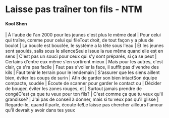 # Laisse pas traîner ton fils - NTM 

#### Kool Shen 

| À l'aube de l'an 2000 pour les jeunes c'est plus le même deal
| Pour celui qui traîne, comme pour celui qui fileTout droit, de tout façon y a plus de boulot
| La boucle est bouclée, le système a la tête sous l'eau
| Et les jeunes sont saoulés, salis sous le silenceSeule issue la rue même quand elle est en sens
| C'est pas un souci pour ceux qui s'y sont préparés, si ça se peut
| Certains d'entre eux même s'en sortiront mieux
| Mais pour les autres, c'est clair, ça s'ra pas facile
| Faut pas s'voiler la face, il suffit pas d'vendre des kils
| Faut tenir le terrain pour le lendemain
| S'assurer que les siens aillent bien, éviter les coups de surin
| Afin de garder son bien intactSon équipe compacte, soudée
| Écoute de scanner pour garder le contact ou
| Décider de bouger, éviter les zones rouges, et
| Surtout jamais prendre de congéC'est ça que tu veux pour ton fils?
| C'est comme ça que tu veux qu'il grandisse?
| J'ai pas de conseil à donner, mais si tu veux pas qu'il glisse
| Regarde-le, quand il parle, écoute-le!Le laisse pas chercher ailleurs l'amour qu'il devrait y avoir dans tes yeux


